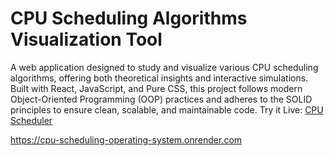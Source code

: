 # CPU Scheduling Algorithms Visualization Tool
A web application designed to study and visualize various CPU scheduling algorithms, offering both theoretical insights and interactive simulations. Built with React, JavaScript, and Pure CSS, this project follows modern Object-Oriented Programming (OOP) practices and adheres to the SOLID principles to ensure clean, scalable, and maintainable code. Try it Live: [CPU Scheduler](https://cpu-scheduling-operating-system.onrender.com)



https://cpu-scheduling-operating-system.onrender.com
